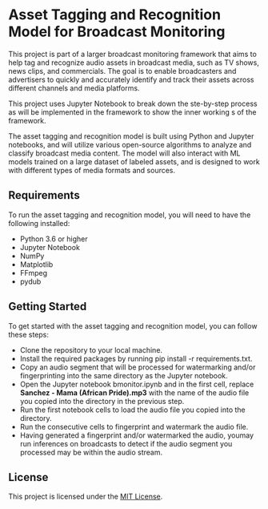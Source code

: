 # Asset Tagging and Recognition Model for Broadcast Monitoring
This project is part of a larger broadcast monitoring framework that aims to help tag and recognize audio assets in broadcast media, such as TV shows, news clips, and commercials. The goal is to enable broadcasters and advertisers to quickly and accurately identify and track their assets across different channels and media platforms.

This project uses Jupyter Notebook to break down the ste-by-step process as will be implemented in the framework to show the inner working s of the framework.

The asset tagging and recognition model is built using Python and Jupyter notebooks, and will utilize various open-source algorithms to analyze and classify broadcast media content. The model will also interact with ML models trained on a large dataset of labeled assets, and is designed to work with different types of media formats and sources.


## Requirements
To run the asset tagging and recognition model, you will need to have the following installed:

- Python 3.6 or higher
- Jupyter Notebook
- NumPy
- Matplotlib
- FFmpeg
- pydub


## Getting Started
To get started with the asset tagging and recognition model, you can follow these steps:

- Clone the repository to your local machine.
- Install the required packages by running pip install -r requirements.txt.
- Copy an audio segment that will be processed for watermarking and/or fingerprinting into the same directory as the Jupyter notebook.
- Open the Jupyter notebook bmonitor.ipynb and in the first cell, replace **Sanchez - Mama (African Pride).mp3** with the name of the audio file you copied into the directory in the previous step.
- Run the first notebook cells to load the audio file you copied into the directory.
- Run the consecutive cells to fingerprint and watermark the audio file.
- Having generated a fingerprint and/or watermarked the audio, youmay run inferences on broadcasts to detect if the audio segment you processed may be within the audio stream.

## License
This project is licensed under the [MIT License](https://opensource.org/licenses/MIT).